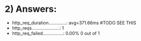 # 2) Answers:
- http_req_duration..............: avg=371.66ms #TODO SEE THIS
- http_reqs......................: 1
- http_req_failed................: 0.00% 0 out of 1
